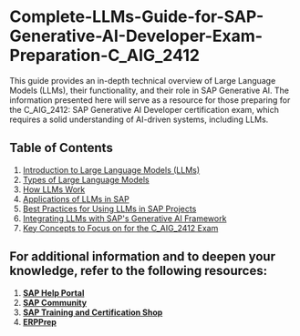 # Complete-LLMs-Guide-for-SAP-Generative-AI-Developer-Exam-Preparation-C_AIG_2412
This guide provides an in-depth technical overview of Large Language Models (LLMs), their functionality, and their role in SAP Generative AI. The information presented here will serve as a resource for those preparing for the C_AIG_2412: SAP Generative AI Developer certification exam, which requires a solid understanding of AI-driven systems, including LLMs.

## Table of Contents
1. [Introduction to Large Language Models (LLMs)](https://github.com/christarascon/Complete-LLMs-Guide-for-SAP-Generative-AI-Developer-Exam-Preparation-C_AIG_2412/blob/main/1.%20Introduction%20to%20Large%20Language%20Models%20(LLMs).md)
2. [Types of Large Language Models](https://github.com/christarascon/Complete-LLMs-Guide-for-SAP-Generative-AI-Developer-Exam-Preparation-C_AIG_2412/blob/main/2.%20Types%20of%20Large%20Language%20Models.md)
3. [How LLMs Work](https://github.com/christarascon/Complete-LLMs-Guide-for-SAP-Generative-AI-Developer-Exam-Preparation-C_AIG_2412/blob/main/3.%20How%20LLMs%20Work.md)
4. [Applications of LLMs in SAP](https://github.com/christarascon/Complete-LLMs-Guide-for-SAP-Generative-AI-Developer-Exam-Preparation-C_AIG_2412/blob/main/4.%20Applications%20of%20LLMs%20in%20SAP)
5. [Best Practices for Using LLMs in SAP Projects](https://github.com/christarascon/Complete-LLMs-Guide-for-SAP-Generative-AI-Developer-Exam-Preparation-C_AIG_2412/blob/main/5.%20Best%20Practices%20for%20Using%20LLMs%20in%20SAP%20Projects)
6. [Integrating LLMs with SAP's Generative AI Framework](https://github.com/christarascon/Complete-LLMs-Guide-for-SAP-Generative-AI-Developer-Exam-Preparation-C_AIG_2412/blob/main/6.%20Integrating%20LLMs%20with%20SAP's%20Generative%20AI%20Framework)
7. [Key Concepts to Focus on for the C_AIG_2412 Exam](https://github.com/christarascon/Complete-LLMs-Guide-for-SAP-Generative-AI-Developer-Exam-Preparation-C_AIG_2412/blob/main/7.%20Key%20Concepts%20to%20Focus%20on%20for%20the%20C_AIG_2412%20Exam)

## For additional information and to deepen your knowledge, refer to the following resources:
1. **[SAP Help Portal](https://help.sap.com)**
2. **[SAP Community](https://community.sap.com/)**
3. **[SAP Training and Certification Shop](https://training.sap.com/)**
5. **[ERPPrep](https://www.erpprep.com/others/c-sec-2405-sap-security-administrator)**
